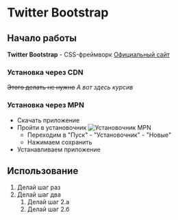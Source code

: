 # Twitter Bootstrap

## Начало работы
**Twitter Bootstrap** - CSS-фреймворк [Официальный сайт](http://getbootstrap.com) 
### Установка через CDN
~~Этого делать не нужно~~
*А вот здесь курсив*
### Установка через MPN
* Скачать приложение
* Пройти в установочник 
![Установочник MPN](https://www.mpn.ae/wp-content/uploads/2020/02/mpn-logo.png)
    * Переходим в "Пуск" - "Установочник" - "Новые"
    * Нажимаем сохранить
* Устанавливаем приложение
## Использование
1. Делай шаг раз
1. Делай шаг два 
    1. Делай шаг 2.а
    1. Делай шаг 2.б
 